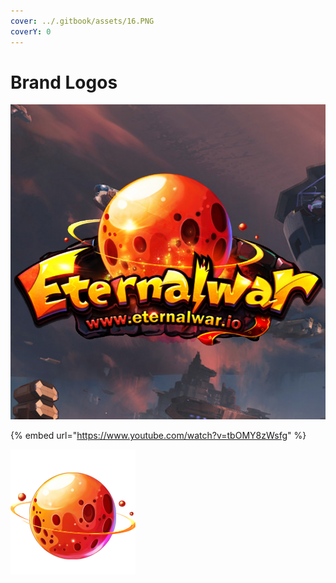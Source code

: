 ```yaml
---
cover: ../.gitbook/assets/16.PNG
coverY: 0
---
```


# Brand Logos

![](../.gitbook/assets/logo.png)

{% embed url="https://www.youtube.com/watch?v=tbOMY8zWsfg" %}

![](<../.gitbook/assets/200X200 (1).PNG>)

